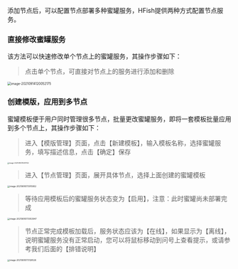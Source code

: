 添加节点后，可以配置节点部署多种蜜罐服务，HFish提供两种方式配置节点服务。

### 直接修改蜜罐服务

该方法可以快速修改单个节点上的蜜罐服务，其操作步骤如下：

> 点击单个节点，可直接对节点上的服务进行添加和删除

<img src="https://hfish.net/images/image-20210914120052175.png" alt="image-20210914120052175" style="zoom:50%;" />



### 创建模版，应用到多节点

蜜罐模板便于用户同时管理很多节点，批量更改蜜罐服务，即将一套模板批量应用到多个节点上，其操作步骤如下：

> 进入【模版管理】页面，点击【新建模板】，输入模板名称，选择蜜罐服务，填写描述信息，点击【确定】保存

<img src="https://hfish.net/images/image-20210914115931102.png" alt="image-20210914115931102" style="zoom:25%;" />

> 进入【节点管理】页面，展开具体节点，选择上面创建的蜜罐模板

<img src="https://hfish.net/images/20210616173018.png" alt="image-20210616173015062" style="zoom: 33%;" />


> 等待应用模板后的蜜罐服务状态变为【启用】，注意：此时蜜罐尚未部署完成

<img src="https://hfish.net/images/20210616173055.png" alt="image-20210616173053947" style="zoom: 33%;" />

> 节点正常完成模板加载后，服务状态应该为【在线】，如果显示为【离线】，说明蜜罐服务没有正常启动，您可以将鼠标移动到问号上查看提示，或请参考我们后面的【排错说明】

<img src="https://hfish.net/images/20210616173129.png" alt="image-20210616173128526" style="zoom: 33%;" />



